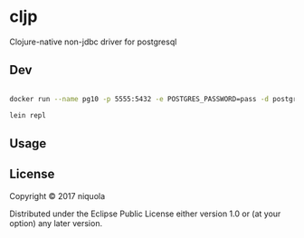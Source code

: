 # cljp

Clojure-native non-jdbc driver for postgresql

## Dev

```sh

docker run --name pg10 -p 5555:5432 -e POSTGRES_PASSWORD=pass -d postgres:10

lein repl

```


## Usage

## License

Copyright © 2017 niquola

Distributed under the Eclipse Public License either version 1.0 or (at
your option) any later version.

